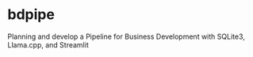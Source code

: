 # bdpipe
Planning and develop a Pipeline for Business Development with SQLite3, Llama.cpp, and Streamlit
